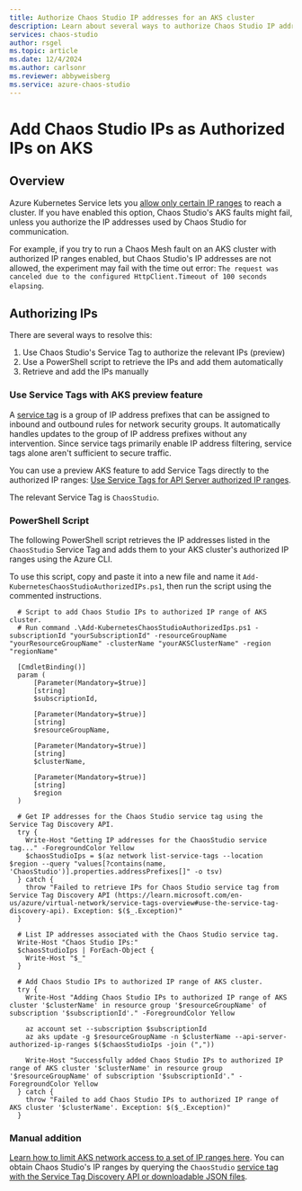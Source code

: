 ```yaml
---
title: Authorize Chaos Studio IP addresses for an AKS cluster 
description: Learn about several ways to authorize Chaos Studio IP addresses to communicate with your AKS cluster.
services: chaos-studio
author: rsgel
ms.topic: article
ms.date: 12/4/2024
ms.author: carlsonr
ms.reviewer: abbyweisberg
ms.service: azure-chaos-studio
---
```


# Add Chaos Studio IPs as Authorized IPs on AKS

## Overview

Azure Kubernetes Service lets you [allow only certain IP ranges](/azure/aks/api-server-authorized-ip-ranges) to reach a cluster. If you have enabled this option, Chaos Studio's AKS faults might fail, unless you authorize the IP addresses used by Chaos Studio for communication.

For example, if you try to run a Chaos Mesh fault on an AKS cluster with authorized IP ranges enabled, but Chaos Studio's IP addresses are not allowed, the experiment may fail with the time out error: `The request was canceled due to the configured HttpClient.Timeout of 100 seconds elapsing`.

## Authorizing IPs

There are several ways to resolve this:
1. Use Chaos Studio's Service Tag to authorize the relevant IPs (preview)
1. Use a PowerShell script to retrieve the IPs and add them automatically
1. Retrieve and add the IPs manually

### Use Service Tags with AKS preview feature

A [service tag](/azure/virtual-network/service-tags-overview) is a group of IP address prefixes that can be assigned to inbound and outbound rules for network security groups. It automatically handles updates to the group of IP address prefixes without any intervention. Since service tags primarily enable IP address filtering, service tags alone aren't sufficient to secure traffic.

You can use a preview AKS feature to add Service Tags directly to the authorized IP ranges: [Use Service Tags for API Server authorized IP ranges](/azure/aks/api-server-authorized-ip-ranges#use-service-tags-for-api-server-authorized-ip-ranges---preview?tabs=azure-cli).

The relevant Service Tag is `ChaosStudio`.

### PowerShell Script

The following PowerShell script retrieves the IP addresses listed in the `ChaosStudio` Service Tag and adds them to your AKS cluster's authorized IP ranges using the Azure CLI.

To use this script, copy and paste it into a new file and name it `Add-KubernetesChaosStudioAuthorizedIPs.ps1`, then run the script using the commented instructions.

```azurepowershell-interactive
  # Script to add Chaos Studio IPs to authorized IP range of AKS cluster.
  # Run command .\Add-KubernetesChaosStudioAuthorizedIps.ps1 -subscriptionId "yourSubscriptionId" -resourceGroupName "yourResourceGroupName" -clusterName "yourAKSClusterName" -region "regionName"
  
  [CmdletBinding()]
  param (
      [Parameter(Mandatory=$true)]
      [string]
      $subscriptionId,
  
      [Parameter(Mandatory=$true)]
      [string]
      $resourceGroupName,
  
      [Parameter(Mandatory=$true)]
      [string]
      $clusterName,
  
      [Parameter(Mandatory=$true)]
      [string]
      $region
  )
  
  # Get IP addresses for the Chaos Studio service tag using the Service Tag Discovery API.
  try {
    Write-Host "Getting IP addresses for the ChaosStudio service tag..." -ForegroundColor Yellow
    $chaosStudioIps = $(az network list-service-tags --location $region --query "values[?contains(name, 'ChaosStudio')].properties.addressPrefixes[]" -o tsv)
  } catch {
    throw "Failed to retrieve IPs for Chaos Studio service tag from Service Tag Discovery API (https://learn.microsoft.com/en-us/azure/virtual-network/service-tags-overview#use-the-service-tag-discovery-api). Exception: $($_.Exception)"
  }
  
  # List IP addresses associated with the Chaos Studio service tag.
  Write-Host "Chaos Studio IPs:"
  $chaosStudioIps | ForEach-Object {
    Write-Host "$_" 
  }
  
  # Add Chaos Studio IPs to authorized IP range of AKS cluster.
  try {
    Write-Host "Adding Chaos Studio IPs to authorized IP range of AKS cluster '$clusterName' in resource group '$resourceGroupName' of subscription '$subscriptionId'." -ForegroundColor Yellow
  
    az account set --subscription $subscriptionId
    az aks update -g $resourceGroupName -n $clusterName --api-server-authorized-ip-ranges $($chaosStudioIps -join (","))
  
    Write-Host "Successfully added Chaos Studio IPs to authorized IP range of AKS cluster '$clusterName' in resource group '$resourceGroupName' of subscription '$subscriptionId'." -ForegroundColor Yellow
  } catch {
    throw "Failed to add Chaos Studio IPs to authorized IP range of AKS cluster '$clusterName'. Exception: $($_.Exception)"
  }
```

### Manual addition

[Learn how to limit AKS network access to a set of IP ranges here](/azure/aks/api-server-authorized-ip-ranges). You can obtain Chaos Studio's IP ranges by querying the `ChaosStudio` [service tag with the Service Tag Discovery API or downloadable JSON files](/azure/virtual-network/service-tags-overview).